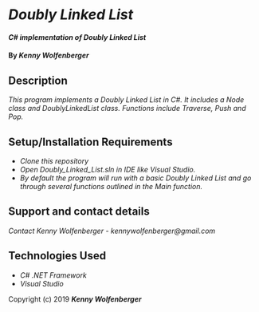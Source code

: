 # _Doubly Linked List_

#### _C# implementation of Doubly Linked List_

#### By _**Kenny Wolfenberger**_

## Description

_This program implements a Doubly Linked List in C#. It includes a Node class and DoublyLinkedList class. Functions include Traverse, Push and Pop._

## Setup/Installation Requirements

* _Clone this repository_
* _Open Doubly_Linked_List.sln in IDE like Visual Studio._
* _By default the program will run with a basic Doubly Linked List and go through several functions outlined in the Main function._


## Support and contact details

_Contact Kenny Wolfenberger - kennywolfenberger@gmail.com_


## Technologies Used

* _C# .NET Framework_
* _Visual Studio_


Copyright (c) 2019 **_Kenny Wolfenberger_**
